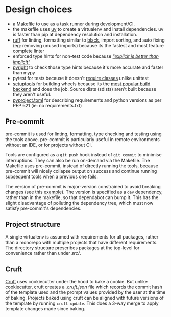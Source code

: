# Design choices

- a [Makefile]({{cookiecutter.repo_name}}/Makefile) to use as a task runner during development/CI.
- the makefile uses [uv](https://github.com/astral-sh/uv) to create a virtualenv and install dependencies. uv is faster than pip at dependency resolution and installation.
- [ruff](https://github.com/charliermarsh/ruff) for linting, formatting similar to [black](https://docs.astral.sh/ruff/faq/#how-does-ruffs-formatter-compare-to-black), import sorting, and auto fixing (eg: removing unused imports) because its the fastest and most feature complete linter
- enforced type hints for non-test code because [_"explicit is better than implicit"_](https://www.python.org/dev/peps/pep-0020/)
- [pyright](https://github.com/tekumara/notes/blob/main/pyright.md) to check those type hints because it's more accurate and faster than mypy
- pytest for tests because it doesn't [require classes](https://www.youtube.com/watch?v=o9pEzgHorH0) unlike unittest
- [setuptools](https://setuptools.pypa.io/en/latest/userguide/index.html) for building wheels because its the [most popular build backend](https://venthur.de/2024-01-26-build-backends.html) and does the job. Source dists (sdists) aren't built because they aren't useful.
- [pyproject.toml]({{cookiecutter.repo_name}}/pyproject.toml) for describing requirements and python versions as per PEP 621 (ie: no requirements.txt)

## Pre-commit

pre-commit is used for linting, formatting, type checking and testing using the tools above. pre-commit is particularly useful in remote environments without an IDE, or for projects without CI.

Tools are configured as a `git push` hook instead of `git commit` to minimise interruptions. They can also be run on-demand via the Makefile. The Makefile uses pre-commit, instead of directly running the tools, because pre-commit will nicely collapse output on success and continue running subsequent tools when a previous one fails.

The version of pre-commit is major-version constrained to avoid breaking changes (see this [example](https://github.com/tekumara/fakesnow/pull/147/files)). The version is specified as a `dev` dependency, rather than in the makefile, so that dependabot can bump it. This has the slight disadvantage of polluting the dependency tree, which must now satisfy pre-commit's dependencies.

## Project structure

A single virtualenv is assumed with requirements for all packages, rather than a monorepo with multiple projects that have different requirements.
The directory structure prescribes packages at the top-level for convenience rather than under _src/_.

## Cruft

[Cruft](https://github.com/cruft/cruft) uses cookiecutter under the hood to bake a cookie. But unlike cookiecutter, cruft creates a _.cruft.json_ file which records the commit hash of the template used and the prompt values provided by the user at the time of baking. Projects baked using cruft can be aligned with future versions of the template by running `cruft update`. This does a 3-way merge to apply template changes made since baking.
